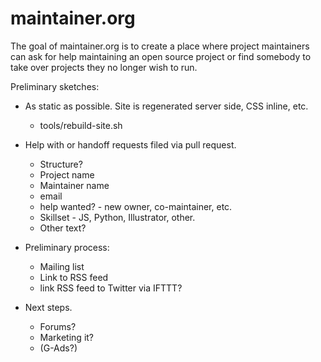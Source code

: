 # maintainer.org

The goal of maintainer.org is to create a place where project maintainers can ask for help 
maintaining an open source project or find somebody to take over projects they no longer 
wish to run.

Preliminary sketches:

- As static as possible. Site is regenerated server side, CSS inline, etc.
  - tools/rebuild-site.sh  

- Help with or handoff requests filed via pull request.
  - Structure?
  - Project name
  - Maintainer name
  - email
  - help wanted? - new owner, co-maintainer, etc.
  - Skillset - JS, Python, Illustrator, other.
  - Other text?

- Preliminary process:
  - Mailing list
  - Link to RSS feed
  - link RSS feed to Twitter via IFTTT?

- Next steps.
  - Forums?
  - Marketing it?
  - (G-Ads?)


